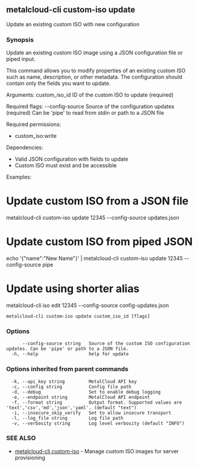 ## metalcloud-cli custom-iso update

Update an existing custom ISO with new configuration

### Synopsis

Update an existing custom ISO image using a JSON configuration file or piped input.

This command allows you to modify properties of an existing custom ISO such as
name, description, or other metadata. The configuration should contain only the
fields you want to update.

Arguments:
  custom_iso_id   ID of the custom ISO to update (required)

Required flags:
  --config-source   Source of the configuration updates (required)
                    Can be 'pipe' to read from stdin or path to a JSON file

Required permissions:
  - custom_iso:write

Dependencies:
  - Valid JSON configuration with fields to update
  - Custom ISO must exist and be accessible

Examples:
  # Update custom ISO from a JSON file
  metalcloud-cli custom-iso update 12345 --config-source updates.json
  
  # Update custom ISO from piped JSON
  echo '{"name":"New Name"}' | metalcloud-cli custom-iso update 12345 --config-source pipe
  
  # Update using shorter alias
  metalcloud-cli iso edit 12345 --config-source config-updates.json

```
metalcloud-cli custom-iso update custom_iso_id [flags]
```

### Options

```
      --config-source string   Source of the custom ISO configuration updates. Can be 'pipe' or path to a JSON file.
  -h, --help                   help for update
```

### Options inherited from parent commands

```
  -k, --api_key string         MetalCloud API key
  -c, --config string          Config file path
  -d, --debug                  Set to enable debug logging
  -e, --endpoint string        MetalCloud API endpoint
  -f, --format string          Output format. Supported values are 'text','csv','md','json','yaml'. (default "text")
  -i, --insecure_skip_verify   Set to allow insecure transport
  -l, --log_file string        Log file path
  -v, --verbosity string       Log level verbosity (default "INFO")
```

### SEE ALSO

* [metalcloud-cli custom-iso](metalcloud-cli_custom-iso.md)	 - Manage custom ISO images for server provisioning

